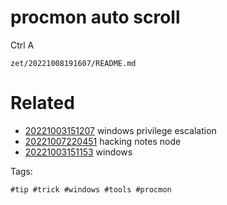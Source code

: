 # procmon auto scroll

Ctrl A

` zet/20221008191607/README.md `

# Related

- [20221003151207](/zet/20221003151207/README.md) windows privilege escalation
- [20221007220451](/zet/20221007220451/README.md) hacking notes node
- [20221003151153](/zet/20221003151153/README.md) windows

Tags:

    #tip #trick #windows #tools #procmon
